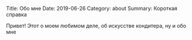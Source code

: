 Title: Обо мне
Date: 2019-06-26
Category: about
Summary: Короткая справка 


Привет! 
Этот о моем любимом деле, об искусстве кондитера, ну и обо мне